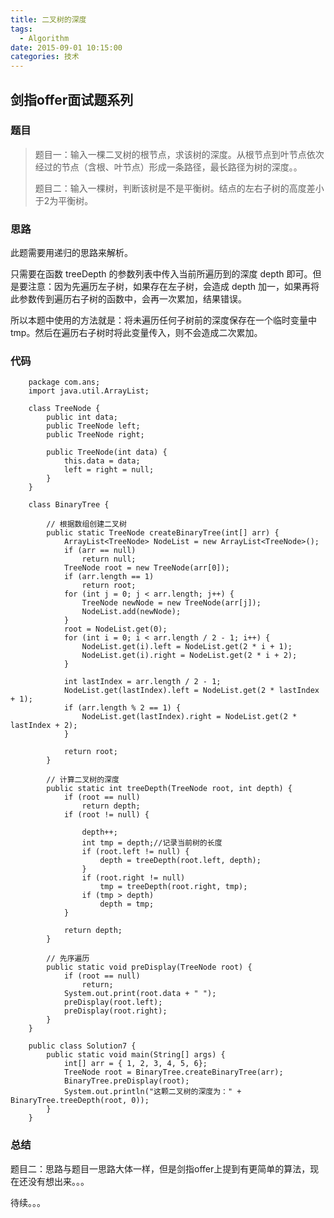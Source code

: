 ```yaml
---
title: 二叉树的深度
tags:
  - Algorithm
date: 2015-09-01 10:15:00
categories: 技术
---
```


## 剑指offer面试题系列

### 题目

> 题目一：输入一棵二叉树的根节点，求该树的深度。从根节点到叶节点依次经过的节点（含根、叶节点）形成一条路径，最长路径为树的深度。。
> 
> 题目二：输入一棵树，判断该树是不是平衡树。结点的左右子树的高度差小于2为平衡树。



### 思路

此题需要用递归的思路来解析。

只需要在函数 treeDepth 的参数列表中传入当前所遍历到的深度 depth 即可。但是要注意：因为先遍历左子树，如果存在左子树，会造成 depth 加一，如果再将此参数传到遍历右子树的函数中，会再一次累加，结果错误。

所以本题中使用的方法就是：将未遍历任何子树前的深度保存在一个临时变量中 tmp。然后在遍历右子树时将此变量传入，则不会造成二次累加。

### 代码

		package com.ans;
		import java.util.ArrayList;
		
		class TreeNode {
			public int data;
			public TreeNode left;
			public TreeNode right;
		
			public TreeNode(int data) {
				this.data = data;
				left = right = null;
			}
		}
		
		class BinaryTree {
		
			// 根据数组创建二叉树
			public static TreeNode createBinaryTree(int[] arr) {
				ArrayList<TreeNode> NodeList = new ArrayList<TreeNode>();
				if (arr == null)
					return null;
				TreeNode root = new TreeNode(arr[0]);
				if (arr.length == 1)
					return root;
				for (int j = 0; j < arr.length; j++) {
					TreeNode newNode = new TreeNode(arr[j]);
					NodeList.add(newNode);
				}
				root = NodeList.get(0);
				for (int i = 0; i < arr.length / 2 - 1; i++) {
					NodeList.get(i).left = NodeList.get(2 * i + 1);
					NodeList.get(i).right = NodeList.get(2 * i + 2);
				}
		
				int lastIndex = arr.length / 2 - 1;
				NodeList.get(lastIndex).left = NodeList.get(2 * lastIndex + 1);
				if (arr.length % 2 == 1) {
					NodeList.get(lastIndex).right = NodeList.get(2 * lastIndex + 2);
				}
		
				return root;
			}
		
			// 计算二叉树的深度
			public static int treeDepth(TreeNode root, int depth) {
				if (root == null)
					return depth;
				if (root != null) {
		
					depth++;
					int tmp = depth;//记录当前树的长度
					if (root.left != null) {
						depth = treeDepth(root.left, depth);
					}
					if (root.right != null)
						tmp = treeDepth(root.right, tmp);
					if (tmp > depth)
						depth = tmp;
				}
		
				return depth;
			}
		
			// 先序遍历
			public static void preDisplay(TreeNode root) {
				if (root == null)
					return;
				System.out.print(root.data + " ");
				preDisplay(root.left);
				preDisplay(root.right);
			}
		}
		
		public class Solution7 {
			public static void main(String[] args) {
				int[] arr = { 1, 2, 3, 4, 5, 6};
				TreeNode root = BinaryTree.createBinaryTree(arr);
				BinaryTree.preDisplay(root);
				System.out.println("这颗二叉树的深度为：" + BinaryTree.treeDepth(root, 0));
			}
		}

### 总结

题目二：思路与题目一思路大体一样，但是剑指offer上提到有更简单的算法，现在还没有想出来。。。

待续。。。